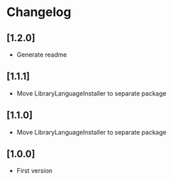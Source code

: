 # Changelog

## [1.2.0]
- Generate readme

## [1.1.1]
- Move LibraryLanguageInstaller to separate package

## [1.1.0]
- Move LibraryLanguageInstaller to separate package

## [1.0.0]
- First version
